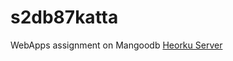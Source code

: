 # s2db87katta
WebApps assignment on Mangoodb <a href="https://s2db87katta.herokuapp.com/"> Heorku Server
